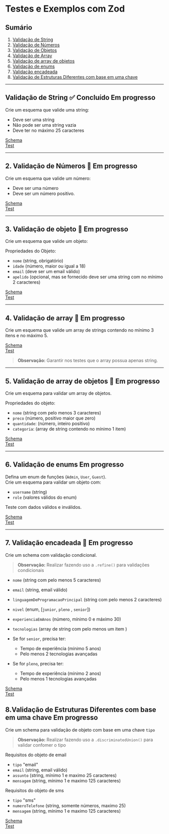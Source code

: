 # Testes e Exemplos com Zod

## Sumário
1. [Validação de String](#1-validação-de-string)
2. [Validação de Números](#2-validação-de-números)
3. [Validação de Objetos](#3-validação-de-objetos)
4. [Validação de Array](#4-validação-de-array)
5. [Validação de array de objetos](#5-validação-de-array-de-objetos)
6. [Validação de enums](#6-validação-de-enums)
7. [Validação encadeada](#7-validação-encadeada)
8. [Validação de Estruturas Diferentes com base em uma chave](#8-validação-de-estruturas-diferentes-com-base-em-uma-chave)

---

## Validação de String ✅ **Concluído** **Em progresso**  
Crie um esquema que valide uma string:

- Deve ser uma string
- Não pode ser uma string vazia
- Deve ter no máximo 25 caracteres

[Schema](src/001.ts)  
[Test](src/__test__/001.test.ts)

---

## 2. Validação de Números 🚧 **Em progresso**  
Crie um esquema que valide um número:

- Deve ser uma número
- Deve ser um número positivo.

[Schema](src/002.ts)  
[Test](src/__test__/002.test.ts)

---

## 3. Validação de objeto 🚧 **Em progresso**  
Crie um esquema que valide um objeto:

Propriedades do Objeto:
- `nome` (string, obrigatório)
- `idade` (número, maior ou igual a 18)
- `email` (deve ser um email válido)
- `apelido` (opcional, mas se fornecido deve ser uma string com no mínimo 2 caracteres)

[Schema](src/003.ts)  
[Test](src/__test__/003.test.ts)

---

## 4. Validação de array 🚧 **Em progresso**  
Crie um esquema que valide um array de strings contendo no mínimo 3 itens e no máximo 5.

[Schema](src/004.ts)  
[Test](src/__test__/004.test.ts)

>**Observação:** Garantir nos testes que o array possua apenas string.

---

## 5. Validação de array de objetos 🚧 **Em progresso**  
Crie um esquema para validar um array de objetos. 

Propriedades do objeto:
- `nome` (string com pelo menos 3 caracteres)
- `preco` (número, positivo maior que zero)
- `quantidade`: (número, inteiro positivo)
- `categoria`: (array de string contendo no mínimo 1 item)

[Schema](src/005.ts)  
[Test](src/__test__/005.test.ts)

---

## 6. Validação de enums **Em progresso** 
Defina um enum de funções (`Admin`, `User`, `Guest`).  
Crie um esquema para validar um objeto com:
- `username` (string)
- `role` (valores válidos do enum)

Teste com dados válidos e inválidos.

[Schema](src/006.ts)  
[Test](src/__test__/006.test.ts)

---

## 7. Validação encadeada 🚧 **Em progresso**  
Crie um schema com validação condicional.

>**Observação:** Realizar fazendo uso a `.refine()` para validações condicionais

- `nome` (string com pelo menos 5 caracteres)
- `email` (string, email válido)
- `linguagemDeProgramacaoPrincipal` (string com pelo menos 2 caracteres)
- `nivel` (enum, [`junior`, `pleno` , `senior`])
- `experienciaEmAnos` (número, mínimo 0 e máximo 30)
- `tecnologias` (array de string com pelo menos um item ) 

- Se for `senior`, precisa ter:
    - Tempo de experiência (mínimo 5 anos)
    - Pelo menos 2 tecnologias avançadas

- Se for `pleno`, precisa ter:
    - Tempo de experiência (mínimo 2 anos)
    - Pelo menos 1 tecnologias avançadas

[Schema](src/007.ts)  
[Test](src/__test__/007.test.ts)

## 8.Validação de Estruturas Diferentes com base em uma chave **Em progresso** 
Crie um schema para validação de objeto com base em uma chave `tipo`

>**Observação:** Realizar fazendo uso a `.discriminatedUnion()` para validar confomer o tipo

Requisitos do objeto de email
- `tipo` "email"
- `email` (string, email válido)
- `assunto` (string, mínimo 1 e maximo 25 caracteres)
- `mensagem` (string, mínimo 1 e maximo 125 caracteres)

Requisitos do objeto de sms
- `tipo` "sms"
- `numeroTelefone` (string, somente números, maximo 25)
- `mensagem` (string, mínimo 1 e maximo 125 caracteres)

[Schema](src/008.ts)  
[Test](src/__test__/008.test.ts)